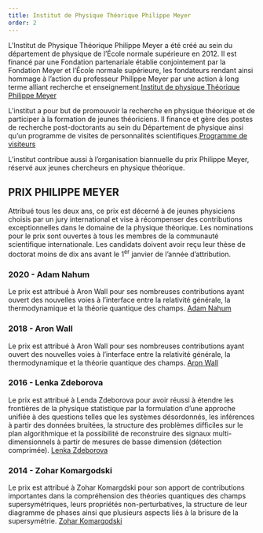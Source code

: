```yaml
---
title: Institut de Physique Théorique Philippe Meyer
order: 2
---
```


L’Institut de Physique Théorique Philippe Meyer a été créé au sein du département de physique de l’École normale supérieure en 2012. Il est financé par une Fondation partenariale établie conjointement par la Fondation Meyer et l’École normale supérieure, les fondateurs rendant ainsi hommage à l’action du professeur Philippe Meyer par une action à long terme alliant recherche et enseignement.<span class="side-note">[Institut de physique Théorique Philippe Meyer](http://www.ipm.ens.fr/spip.php?rubrique3)</span>

L’institut a pour but de promouvoir la recherche en physique théorique et de participer à la formation de jeunes théoriciens. Il finance et gère des postes de recherche post-doctorants au sein du Département de physique ainsi qu’un programme de visites de personnalités scientifiques.<span class="side-note">[Programme de visiteurs](http://www.ipm.ens.fr/spip.php?rubrique16&lang=fr)</span>

L’institut contribue aussi à l’organisation biannuelle du prix Philippe Meyer, réservé aux jeunes chercheurs en physique théorique.

## PRIX PHILIPPE MEYER

Attribué tous les deux ans, ce prix est décerné à de jeunes physiciens choisis par un jury international et vise à récompenser des contributions exceptionnelles dans le domaine de la physique théorique. Les nominations pour le prix sont ouvertes à tous les membres de la communauté scientifique internationale. Les candidats doivent avoir reçu leur thèse de doctorat moins de dix ans avant le 1<sup>er</sup> janvier de l’année d’attribution.

### 2020 - <span>Adam Nahum</span>

Le prix est attribué à Aron Wall pour ses nombreuses contributions ayant ouvert des nouvelles voies à l’interface entre la relativité générale, la thermodynamique et la théorie quantique des champs. <span class="side-note">[Adam Nahum](http://www.ipm.ens.fr/spip.php?article178&lang=fr)</span>


### 2018 -<span> Aron Wall</span>

Le prix est attribué à Aron Wall pour ses nombreuses contributions ayant ouvert des nouvelles voies à l’interface entre la relativité générale, la thermodynamique et la théorie quantique des champs. <span class="side-note">[Aron Wall](http://www.ipm.ens.fr/spip.php?article123&lang=fr)</span>

### 2016 - <span>Lenka Zdeborova</span>

Le prix est attribué à Lenda Zdeborova pour avoir réussi à étendre les frontières de la physique statistique par la formulation d’une approche unifiée à des questions telles que les systèmes désordonnés, les inférences à partir des données bruitées, la structure des problèmes difficiles sur le plan algorithmique et la possibilité de reconstruire des signaux multi-dimensionnels à partir de mesures de basse dimension (détection comprimée). <span class="side-note">[Lenka Zdeborova](http://www.ipm.ens.fr/spip.php?article69&lang=fr)</span>


### 2014 - <span>Zohar Komargodski</span>

Le prix est attribué à Zohar Komargdski pour son apport de contributions importantes dans la compréhension des théories quantiques des champs supersymétriques, leurs propriétés non-perturbatives, la structure de leur diagramme de phases ainsi que plusieurs aspects liés à la brisure de la supersymétrie. <span class="side-note">[Zohar Komargodski](http://www.ipm.ens.fr/spip.php?article68&lang=fr)</span>
